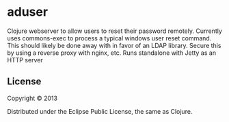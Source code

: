 # aduser

Clojure webserver to allow users to reset their password remotely.
Currently uses commons-exec to process a typical windows user reset command. 
This should likely be done away with in favor of an LDAP library.
Secure this by using a reverse proxy with nginx, etc.
Runs standalone with Jetty as an HTTP server


## License

Copyright © 2013

Distributed under the Eclipse Public License, the same as Clojure.

